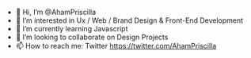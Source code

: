 - 👋 Hi, I’m @AhamPriscilla
- 👀 I’m interested in Ux / Web / Brand Design & Front-End Development 
- 🌱 I’m currently learning Javascript
- 💞️ I’m looking to collaborate on Design Projects
- 📫 How to reach me: Twitter https://twitter.com/AhamPriscilla

<!---
AhamPriscilla/AhamPriscilla is a ✨ special ✨ repository because its `README.md` (this file) appears on your GitHub profile.
You can click the Preview link to take a look at your changes.
--->
